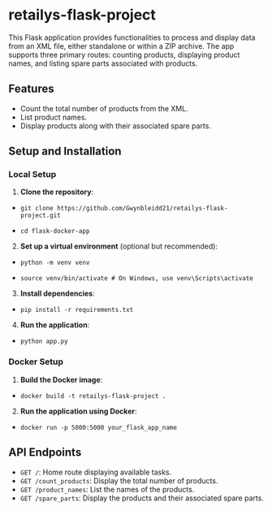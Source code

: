 # retailys-flask-project

This Flask application provides functionalities to process and display data from an XML file, either standalone or within a ZIP archive. The app supports three primary routes: counting products, displaying product names, and listing spare parts associated with products.

## Features

- Count the total number of products from the XML.
- List product names.
- Display products along with their associated spare parts.

## Setup and Installation

### Local Setup

1. **Clone the repository**:

- `git clone https://github.com/Gwynbleidd21/retailys-flask-project.git`

- `cd flask-docker-app`

2. **Set up a virtual environment** (optional but recommended):

- `python -m venv venv`

- `source venv/bin/activate # On Windows, use venv\Scripts\activate`

3. **Install dependencies**:

- `pip install -r requirements.txt`

4. **Run the application**:

- `python app.py`


### Docker Setup

1. **Build the Docker image**:
- `docker build -t retailys-flask-project .`

2. **Run the application using Docker**:
- `docker run -p 5000:5000 your_flask_app_name`


## API Endpoints

- `GET /`: Home route displaying available tasks.
- `GET /count_products`: Display the total number of products.
- `GET /product_names`: List the names of the products.
- `GET /spare_parts`: Display the products and their associated spare parts.

